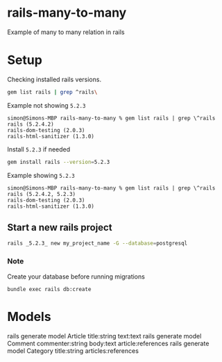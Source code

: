 # rails-many-to-many
Example of many to many relation in rails

# Setup
Checking installed rails versions.
```bash
gem list rails | grep ^rails\
```

Example not showing `5.2.3`
```
simon@Simons-MBP rails-many-to-many % gem list rails | grep \^rails 
rails (5.2.4.2)
rails-dom-testing (2.0.3)
rails-html-sanitizer (1.3.0)
```

Install `5.2.3` if needed
```bash
gem install rails --version=5.2.3
```

Example showing `5.2.3`
```
simon@Simons-MBP rails-many-to-many % gem list rails | grep \^rails 
rails (5.2.4.2, 5.2.3)
rails-dom-testing (2.0.3)
rails-html-sanitizer (1.3.0)
```

## Start a new  rails project
```bash
rails _5.2.3_ new my_project_name -G --database=postgresql
```

### Note
Create your database before running migrations
```
bundle exec rails db:create
```

# Models

rails generate model Article title:string text:text
rails generate model Comment commenter:string body:text article:references
rails generate model Category title:string articles:references



